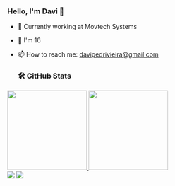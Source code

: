 ### Hello, I'm Davi 👋

- 🔭 Currently working at Movtech Systems
- 💬 I'm 16
- 📫 How to reach me: davipedrivieira@gmail.com

  ### 🛠️ GitHub Stats

 <div>
  <a href="https://github.com/davipedrivieira">
  <img height="180em" src="https://github-readme-stats-eight-theta.vercel.app/api?username=davipedrivieira&show_icons=true&theme=tokyonight&include_all_commits=true&count_private=true"/>
  <img height="180em" src="https://github-readme-stats-eight-theta.vercel.app/api/top-langs/?username=davipedrivieira&layout=compact&langs_count=8&theme=tokyonight"/>
<div>

<div> 
  <a href = "mailto:davipedrivieira@gmail.com"><img src="https://img.shields.io/badge/-Gmail-%23333?style=for-the-badge&logo=gmail&color=white" target="_blank"></a>
  <a href="https://www.linkedin.com/in/davi-pedri-vieira-0675162a5/" target="_blank"><img src="https://img.shields.io/badge/-LinkedIn-%230077B5?style=for-the-badge&logo=linkedin&logoColor=white" target="_blank"></a> 
</div>
